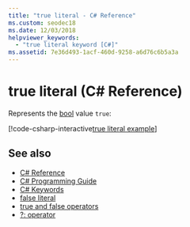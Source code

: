 ```yaml
---
title: "true literal - C# Reference"
ms.custom: seodec18
ms.date: 12/03/2018
helpviewer_keywords: 
  - "true literal keyword [C#]"
ms.assetid: 7e36d493-1acf-460d-9258-a6d76c6b5a3a
---
```

# true literal (C# Reference)

Represents the [bool](bool.md) value `true`:

[!code-csharp-interactive[true literal example](~/samples/snippets/csharp/keywords/TrueFalseLiteralsExamples.cs#TrueLiteral)]

## See also

- [C# Reference](../index.md)
- [C# Programming Guide](../../programming-guide/index.md)
- [C# Keywords](index.md)
- [false literal](false-literal.md)
- [true and false operators](../operators/true-false-operators.md)
- [?: operator](../operators/conditional-operator.md)

